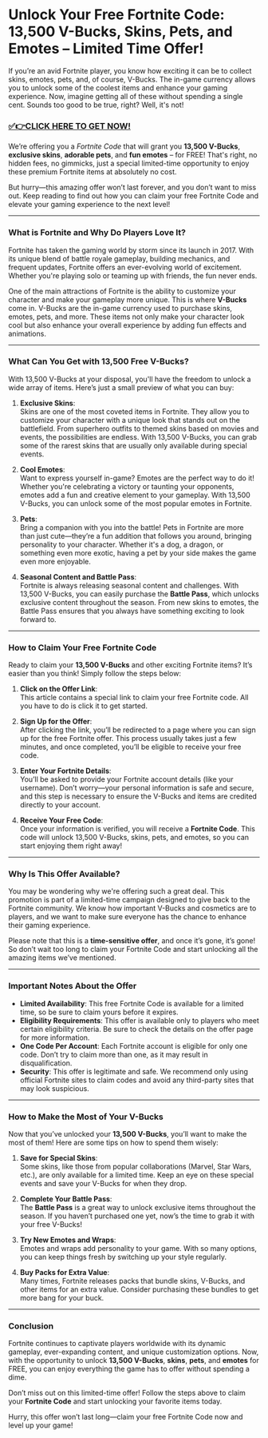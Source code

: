 # Unlock Your Free Fortnite Code: 13,500 V-Bucks, Skins, Pets, and Emotes – Limited Time Offer!

If you’re an avid Fortnite player, you know how exciting it can be to collect skins, emotes, pets, and, of course, V-Bucks. The in-game currency allows you to unlock some of the coolest items and enhance your gaming experience. Now, imagine getting all of these without spending a single cent. Sounds too good to be true, right? Well, it's not!

### [✅👉CLICK HERE TO GET NOW!](https://justfree.xyz/get/it/now/)

We’re offering you a *Fortnite Code* that will grant you **13,500 V-Bucks**, **exclusive skins**, **adorable pets**, and **fun emotes** – for FREE! That's right, no hidden fees, no gimmicks, just a special limited-time opportunity to enjoy these premium Fortnite items at absolutely no cost.

But hurry—this amazing offer won’t last forever, and you don’t want to miss out. Keep reading to find out how you can claim your free Fortnite Code and elevate your gaming experience to the next level!

---

### **What is Fortnite and Why Do Players Love It?**

Fortnite has taken the gaming world by storm since its launch in 2017. With its unique blend of battle royale gameplay, building mechanics, and frequent updates, Fortnite offers an ever-evolving world of excitement. Whether you're playing solo or teaming up with friends, the fun never ends.

One of the main attractions of Fortnite is the ability to customize your character and make your gameplay more unique. This is where **V-Bucks** come in. V-Bucks are the in-game currency used to purchase skins, emotes, pets, and more. These items not only make your character look cool but also enhance your overall experience by adding fun effects and animations.

---

### **What Can You Get with 13,500 Free V-Bucks?**

With 13,500 V-Bucks at your disposal, you'll have the freedom to unlock a wide array of items. Here’s just a small preview of what you can buy:

1. **Exclusive Skins**:  
   Skins are one of the most coveted items in Fortnite. They allow you to customize your character with a unique look that stands out on the battlefield. From superhero outfits to themed skins based on movies and events, the possibilities are endless. With 13,500 V-Bucks, you can grab some of the rarest skins that are usually only available during special events.

2. **Cool Emotes**:  
   Want to express yourself in-game? Emotes are the perfect way to do it! Whether you're celebrating a victory or taunting your opponents, emotes add a fun and creative element to your gameplay. With 13,500 V-Bucks, you can unlock some of the most popular emotes in Fortnite.

3. **Pets**:  
   Bring a companion with you into the battle! Pets in Fortnite are more than just cute—they’re a fun addition that follows you around, bringing personality to your character. Whether it's a dog, a dragon, or something even more exotic, having a pet by your side makes the game even more enjoyable.

4. **Seasonal Content and Battle Pass**:  
   Fortnite is always releasing seasonal content and challenges. With 13,500 V-Bucks, you can easily purchase the **Battle Pass**, which unlocks exclusive content throughout the season. From new skins to emotes, the Battle Pass ensures that you always have something exciting to look forward to.

---

### **How to Claim Your Free Fortnite Code**

Ready to claim your **13,500 V-Bucks** and other exciting Fortnite items? It’s easier than you think! Simply follow the steps below:

1. **Click on the Offer Link**:  
   This article contains a special link to claim your free Fortnite code. All you have to do is click it to get started. 

2. **Sign Up for the Offer**:  
   After clicking the link, you’ll be redirected to a page where you can sign up for the free Fortnite offer. This process usually takes just a few minutes, and once completed, you’ll be eligible to receive your free code. 

3. **Enter Your Fortnite Details**:  
   You’ll be asked to provide your Fortnite account details (like your username). Don’t worry—your personal information is safe and secure, and this step is necessary to ensure the V-Bucks and items are credited directly to your account.

4. **Receive Your Free Code**:  
   Once your information is verified, you will receive a **Fortnite Code**. This code will unlock 13,500 V-Bucks, skins, pets, and emotes, so you can start enjoying them right away!

---

### **Why Is This Offer Available?**

You may be wondering why we're offering such a great deal. This promotion is part of a limited-time campaign designed to give back to the Fortnite community. We know how important V-Bucks and cosmetics are to players, and we want to make sure everyone has the chance to enhance their gaming experience. 

Please note that this is a **time-sensitive offer**, and once it’s gone, it’s gone! So don’t wait too long to claim your Fortnite Code and start unlocking all the amazing items we’ve mentioned.

---

### **Important Notes About the Offer**

- **Limited Availability**: This free Fortnite Code is available for a limited time, so be sure to claim yours before it expires.
- **Eligibility Requirements**: This offer is available only to players who meet certain eligibility criteria. Be sure to check the details on the offer page for more information.
- **One Code Per Account**: Each Fortnite account is eligible for only one code. Don’t try to claim more than one, as it may result in disqualification.
- **Security**: This offer is legitimate and safe. We recommend only using official Fortnite sites to claim codes and avoid any third-party sites that may look suspicious.

---

### **How to Make the Most of Your V-Bucks**

Now that you’ve unlocked your **13,500 V-Bucks**, you’ll want to make the most of them! Here are some tips on how to spend them wisely:

1. **Save for Special Skins**:  
   Some skins, like those from popular collaborations (Marvel, Star Wars, etc.), are only available for a limited time. Keep an eye on these special events and save your V-Bucks for when they drop.

2. **Complete Your Battle Pass**:  
   The **Battle Pass** is a great way to unlock exclusive items throughout the season. If you haven’t purchased one yet, now’s the time to grab it with your free V-Bucks!

3. **Try New Emotes and Wraps**:  
   Emotes and wraps add personality to your game. With so many options, you can keep things fresh by switching up your style regularly.

4. **Buy Packs for Extra Value**:  
   Many times, Fortnite releases packs that bundle skins, V-Bucks, and other items for an extra value. Consider purchasing these bundles to get more bang for your buck.

---

### **Conclusion**

Fortnite continues to captivate players worldwide with its dynamic gameplay, ever-expanding content, and unique customization options. Now, with the opportunity to unlock **13,500 V-Bucks**, **skins**, **pets**, and **emotes** for FREE, you can enjoy everything the game has to offer without spending a dime. 

Don’t miss out on this limited-time offer! Follow the steps above to claim your **Fortnite Code** and start unlocking your favorite items today.

Hurry, this offer won’t last long—claim your free Fortnite Code now and level up your game!

